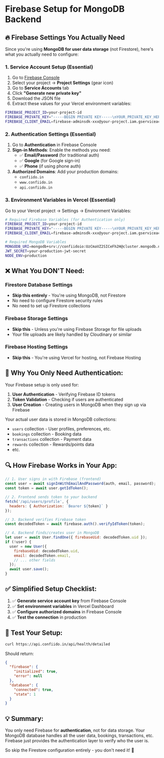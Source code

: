 # Firebase Setup for MongoDB Backend

## 🔥 Firebase Settings You Actually Need

Since you're using **MongoDB for user data storage** (not Firestore), here's what you actually need to configure:

### 1. **Service Account Setup** (Essential)
1. Go to [Firebase Console](https://console.firebase.google.com/)
2. Select your project → **Project Settings** (gear icon)
3. Go to **Service Accounts** tab
4. Click **"Generate new private key"**
5. Download the JSON file
6. Extract these values for your Vercel environment variables:

```bash
FIREBASE_PROJECT_ID=your-project-id
FIREBASE_PRIVATE_KEY="-----BEGIN PRIVATE KEY-----\nYOUR_PRIVATE_KEY_HERE\n-----END PRIVATE KEY-----\n"
FIREBASE_CLIENT_EMAIL=firebase-adminsdk-xxx@your-project.iam.gserviceaccount.com
```

### 2. **Authentication Settings** (Essential)
1. Go to **Authentication** in Firebase Console
2. **Sign-in Methods**: Enable the methods you need:
   - ✅ **Email/Password** (for traditional auth)
   - ✅ **Google** (for Google sign-in)
   - ✅ **Phone** (if using phone auth)
3. **Authorized Domains**: Add your production domains:
   - `confiido.in`
   - `www.confiido.in`
   - `api.confiido.in`

### 3. **Environment Variables in Vercel** (Essential)
Go to your Vercel project → Settings → Environment Variables:

```bash
# Required Firebase Variables (for Authentication only)
FIREBASE_PROJECT_ID=your-project-id
FIREBASE_PRIVATE_KEY="-----BEGIN PRIVATE KEY-----\nYOUR_PRIVATE_KEY_HERE\n-----END PRIVATE KEY-----\n"
FIREBASE_CLIENT_EMAIL=firebase-adminsdk-xxx@your-project.iam.gserviceaccount.com

# Required MongoDB Variables
MONGODB_URI=mongodb+srv://confiidoio:UzCmaVZ2SICeFh2H@cluster.mongodb.net/lumina
JWT_SECRET=your-production-jwt-secret
NODE_ENV=production
```

## ❌ **What You DON'T Need:**

### Firestore Database Settings
- **Skip this entirely** - You're using MongoDB, not Firestore
- No need to configure Firestore security rules
- No need to set up Firestore collections

### Firebase Storage Settings
- **Skip this** - Unless you're using Firebase Storage for file uploads
- Your file uploads are likely handled by Cloudinary or similar

### Firebase Hosting Settings
- **Skip this** - You're using Vercel for hosting, not Firebase Hosting

## 🎯 **Why You Only Need Authentication:**

Your Firebase setup is only used for:
1. **User Authentication** - Verifying Firebase ID tokens
2. **Token Validation** - Checking if users are authenticated
3. **User Creation** - Creating users in MongoDB when they sign up via Firebase

Your actual user data is stored in MongoDB collections:
- `users` collection - User profiles, preferences, etc.
- `bookings` collection - Booking data
- `transactions` collection - Payment data
- `rewards` collection - Rewards/points data
- etc.

## 🔍 **How Firebase Works in Your App:**

```javascript
// 1. User signs in with Firebase (frontend)
const user = await signInWithEmailAndPassword(auth, email, password);
const token = await user.getIdToken();

// 2. Frontend sends token to your backend
fetch('/api/users/profile', {
  headers: { Authorization: `Bearer ${token}` }
});

// 3. Backend verifies Firebase token
const decodedToken = await firebase.auth().verifyIdToken(token);

// 4. Backend finds/creates user in MongoDB
let user = await User.findOne({ firebaseUid: decodedToken.uid });
if (!user) {
  user = new User({
    firebaseUid: decodedToken.uid,
    email: decodedToken.email,
    // ... other fields
  });
  await user.save();
}
```

## ✅ **Simplified Setup Checklist:**

1. ✅ **Generate service account key** from Firebase Console
2. ✅ **Set environment variables** in Vercel Dashboard
3. ✅ **Configure authorized domains** in Firebase Console
4. ✅ **Test the connection** in production

## 🧪 **Test Your Setup:**

```bash
curl https://api.confiido.in/api/health/detailed
```

Should return:
```json
{
  "firebase": {
    "initialized": true,
    "error": null
  },
  "database": {
    "connected": true,
    "state": 1
  }
}
```

## 💡 **Summary:**

You only need Firebase for **authentication**, not for data storage. Your MongoDB database handles all the user data, bookings, transactions, etc. Firebase just provides the authentication layer to verify who the user is.

So skip the Firestore configuration entirely - you don't need it! 🚀

